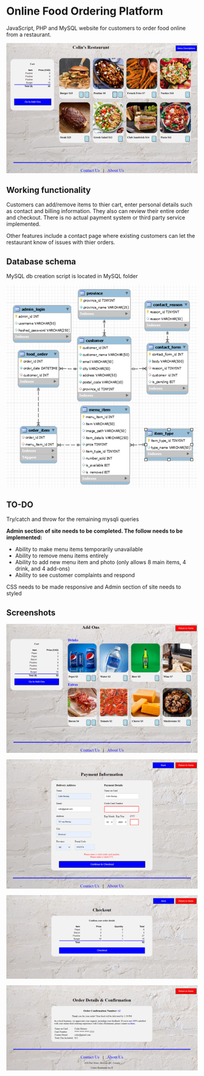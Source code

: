 # Online Food Ordering Platform

JavaScript, PHP and MySQL website for customers to order food online from a restaurant.

![Index](https://github.com/colingmurney/Restaurant/blob/main/README/index.PNG)

## Working functionality

Customers can add/remove items to thier cart, enter personal details such as contact and billing information.
They also can review their entire order and checkout. There is no actual payment system or third party service implemented.

Other features include a contact page where existing customers can let the restaurant know of issues with thier orders.

## Database schema

MySQL db creation script is located in MySQL folder

![Schema](https://github.com/colingmurney/Restaurant/blob/main/README/schema.PNG)

## TO-DO

Try/catch and throw for the remaining mysqli queries

<b>Admin section of site needs to be completed. The follow needs to be implemented:</b>

- Ability to make menu items temporarily unavailable
- Ability to remove menu items entirely
- Ability to add new menu item and photo (only allows 8 main items, 4 drink, and 4 add-ons)
- Ability to see customer complaints and respond

CSS needs to be made responsive and Admin section of site needs to styled

## Screenshots

![Add-ons](https://github.com/colingmurney/Restaurant/blob/main/README/add-ons.PNG)

![Payment](https://github.com/colingmurney/Restaurant/blob/main/README/payment.PNG)

![Checkout](https://github.com/colingmurney/Restaurant/blob/main/README/checkout.PNG)

![Confirmation](https://github.com/colingmurney/Restaurant/blob/main/README/confirmation.PNG)
